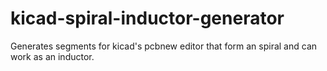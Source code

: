 # kicad-spiral-inductor-generator
Generates segments for kicad's pcbnew editor that form an spiral and can work as an inductor.
